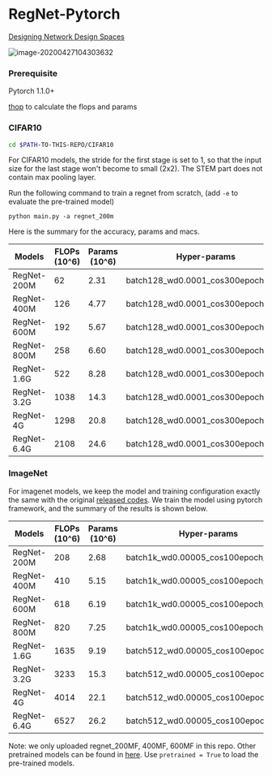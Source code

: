 # RegNet-Pytorch

[Designing Network Design Spaces](https://arxiv.org/pdf/2003.13678.pdf) 

![image-20200427104303632](figs/image-20200427104303632.png)

### Prerequisite 

Pytorch 1.1.0+

[thop](https://github.com/Lyken17/pytorch-OpCounter) to calculate the flops and params

### CIFAR10

```bash
cd $PATH-TO-THIS-REPO/CIFAR10
```

For CIFAR10 models, the stride for the first stage is set to 1, so that the input size for the last stage won't become to small (2x2). The STEM part does not contain max pooling layer. 

Run the following command to train a regnet from scratch, (add `-e` to evaluate the pre-trained model) 

```bas
python main.py -a regnet_200m 
```

Here is the summary for the accuracy, params and macs. 

| Models      | FLOPs (10^6) | Params (10^6) | Hyper-params                        | Accuracy |
| ----------- | ------------ | ------------- | ----------------------------------- | -------- |
| RegNet-200M | 62           | 2.31          | batch128_wd0.0001_cos300epoch_lr0.1 | 93.58    |
| RegNet-400M | 126          | 4.77          | batch128_wd0.0001_cos300epoch_lr0.1 | 94.15    |
| RegNet-600M | 192          | 5.67          | batch128_wd0.0001_cos300epoch_lr0.1 | 94.73    |
| RegNet-800M | 258          | 6.60          | batch128_wd0.0001_cos300epoch_lr0.1 | 95.01    |
| RegNet-1.6G | 522          | 8.28          | batch128_wd0.0001_cos300epoch_lr0.1 | 95.45    |
| RegNet-3.2G | 1038         | 14.3          | batch128_wd0.0001_cos300epoch_lr0.1 | 95.53    |
| RegNet-4G   | 1298         | 20.8          | batch128_wd0.0001_cos300epoch_lr0.1 | 95.69    |
| RegNet-6.4G | 2108         | 24.6          | batch128_wd0.0001_cos300epoch_lr0.1 | 96.20    |

### ImageNet

For imagenet models, we keep the model and training configuration exactly the same with the original [released codes](https://github.com/facebookresearch/pycls). We train the model using pytorch framework,  and the summary of the results is shown below.

| Models      | FLOPs (10^6) | Params (10^6) | Hyper-params                         | Accuracy (Paper) | Accuracy (Ours) |
| ----------- | ------------ | ------------- | ------------------------------------ | ---------------- | --------------- |
| RegNet-200M | 208          | 2.68          | batch1k_wd0.00005_cos100epoch_lr0.8  | 68.9             | 68.1            |
| RegNet-400M | 410          | 5.15          | batch1k_wd0.00005_cos100epoch_lr0.8  | 72.7             | 72.24           |
| RegNet-600M | 618          | 6.19          | batch1k_wd0.00005_cos100epoch_lr0.8  | 74.1             | 73.94           |
| RegNet-800M | 820          | 7.25          | batch1k_wd0.00005_cos100epoch_lr0.8  | 75.2             | 75.13           |
| RegNet-1.6G | 1635         | 9.19          | batch512_wd0.00005_cos100epoch_lr0.4 | 77.0             | 77.09           |
| RegNet-3.2G | 3233         | 15.3          | batch512_wd0.00005_cos100epoch_lr0.4 | 78.3             | 78.54           |
| RegNet-4G   | 4014         | 22.1          | batch512_wd0.00005_cos100epoch_lr0.4 | 78.6             | N/A             |
| RegNet-6.4G | 6527         | 26.2          | batch512_wd0.00005_cos100epoch_lr0.4 | 79.2             | 79.36           |

Note: we only uploaded regnet_200MF, 400MF, 600MF in this repo. Other pretrained models can be found in [here](https://drive.google.com/open?id=1lbIBzQNW2CqbmnbAkY8DM5apzq_YXWFc). Use `pretrained = True`  to load the pre-trained models. 